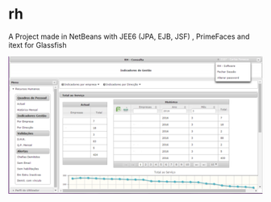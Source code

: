 # rh

A Project made in NetBeans with JEE6 (JPA, EJB, JSF) , PrimeFaces and itext for Glassfish

![Alt text](/screenshot.PNG?raw=true )
